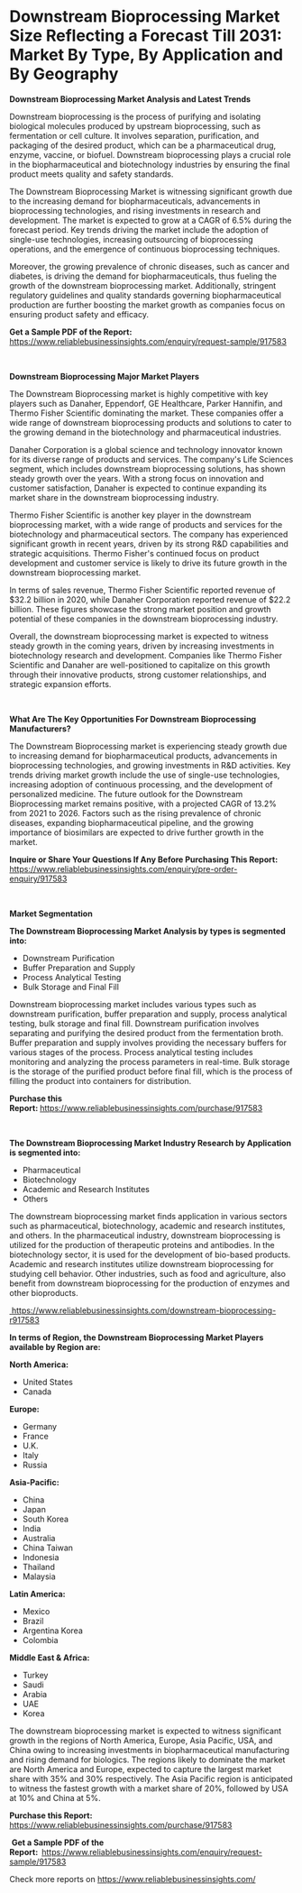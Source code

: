 <p><h1>Downstream Bioprocessing Market Size Reflecting a Forecast Till 2031: Market By Type, By Application and By Geography</h1></p><p><strong>Downstream Bioprocessing Market Analysis and Latest Trends</strong></p>
<p><p>Downstream bioprocessing is the process of purifying and isolating biological molecules produced by upstream bioprocessing, such as fermentation or cell culture. It involves separation, purification, and packaging of the desired product, which can be a pharmaceutical drug, enzyme, vaccine, or biofuel. Downstream bioprocessing plays a crucial role in the biopharmaceutical and biotechnology industries by ensuring the final product meets quality and safety standards.</p><p>The Downstream Bioprocessing Market is witnessing significant growth due to the increasing demand for biopharmaceuticals, advancements in bioprocessing technologies, and rising investments in research and development. The market is expected to grow at a CAGR of 6.5% during the forecast period. Key trends driving the market include the adoption of single-use technologies, increasing outsourcing of bioprocessing operations, and the emergence of continuous bioprocessing techniques.</p><p>Moreover, the growing prevalence of chronic diseases, such as cancer and diabetes, is driving the demand for biopharmaceuticals, thus fueling the growth of the downstream bioprocessing market. Additionally, stringent regulatory guidelines and quality standards governing biopharmaceutical production are further boosting the market growth as companies focus on ensuring product safety and efficacy.</p></p>
<p><strong>Get a Sample PDF of the Report:&nbsp;</strong> <a href="https://www.reliablebusinessinsights.com/enquiry/request-sample/917583">https://www.reliablebusinessinsights.com/enquiry/request-sample/917583</a></p>
<p>&nbsp;</p>
<p><strong>Downstream Bioprocessing Major Market Players</strong></p>
<p><p>The Downstream Bioprocessing market is highly competitive with key players such as Danaher, Eppendorf, GE Healthcare, Parker Hannifin, and Thermo Fisher Scientific dominating the market. These companies offer a wide range of downstream bioprocessing products and solutions to cater to the growing demand in the biotechnology and pharmaceutical industries.</p><p>Danaher Corporation is a global science and technology innovator known for its diverse range of products and services. The company's Life Sciences segment, which includes downstream bioprocessing solutions, has shown steady growth over the years. With a strong focus on innovation and customer satisfaction, Danaher is expected to continue expanding its market share in the downstream bioprocessing industry.</p><p>Thermo Fisher Scientific is another key player in the downstream bioprocessing market, with a wide range of products and services for the biotechnology and pharmaceutical sectors. The company has experienced significant growth in recent years, driven by its strong R&D capabilities and strategic acquisitions. Thermo Fisher's continued focus on product development and customer service is likely to drive its future growth in the downstream bioprocessing market.</p><p>In terms of sales revenue, Thermo Fisher Scientific reported revenue of $32.2 billion in 2020, while Danaher Corporation reported revenue of $22.2 billion. These figures showcase the strong market position and growth potential of these companies in the downstream bioprocessing industry.</p><p>Overall, the downstream bioprocessing market is expected to witness steady growth in the coming years, driven by increasing investments in biotechnology research and development. Companies like Thermo Fisher Scientific and Danaher are well-positioned to capitalize on this growth through their innovative products, strong customer relationships, and strategic expansion efforts.</p></p>
<p>&nbsp;</p>
<p><strong>What Are The Key Opportunities For Downstream Bioprocessing Manufacturers?</strong></p>
<p><p>The Downstream Bioprocessing market is experiencing steady growth due to increasing demand for biopharmaceutical products, advancements in bioprocessing technologies, and growing investments in R&D activities. Key trends driving market growth include the use of single-use technologies, increasing adoption of continuous processing, and the development of personalized medicine. The future outlook for the Downstream Bioprocessing market remains positive, with a projected CAGR of 13.2% from 2021 to 2026. Factors such as the rising prevalence of chronic diseases, expanding biopharmaceutical pipeline, and the growing importance of biosimilars are expected to drive further growth in the market.</p></p>
<p><strong>Inquire or Share Your Questions If Any Before Purchasing This Report:</strong> <a href="https://www.reliablebusinessinsights.com/enquiry/pre-order-enquiry/917583">https://www.reliablebusinessinsights.com/enquiry/pre-order-enquiry/917583</a></p>
<p>&nbsp;</p>
<p><strong>Market Segmentation</strong></p>
<p><strong>The Downstream Bioprocessing Market Analysis by types is segmented into:</strong></p>
<p><ul><li>Downstream Purification</li><li>Buffer Preparation and Supply</li><li>Process Analytical Testing</li><li>Bulk Storage and Final Fill</li></ul></p>
<p><p>Downstream bioprocessing market includes various types such as downstream purification, buffer preparation and supply, process analytical testing, bulk storage and final fill. Downstream purification involves separating and purifying the desired product from the fermentation broth. Buffer preparation and supply involves providing the necessary buffers for various stages of the process. Process analytical testing includes monitoring and analyzing the process parameters in real-time. Bulk storage is the storage of the purified product before final fill, which is the process of filling the product into containers for distribution.</p></p>
<p><strong>Purchase this Report:&nbsp;</strong><a href="https://www.reliablebusinessinsights.com/purchase/917583">https://www.reliablebusinessinsights.com/purchase/917583</a></p>
<p>&nbsp;</p>
<p><strong>The Downstream Bioprocessing Market Industry Research by Application is segmented into:</strong></p>
<p><ul><li>Pharmaceutical</li><li>Biotechnology</li><li>Academic and Research Institutes</li><li>Others</li></ul></p>
<p><p>The downstream bioprocessing market finds application in various sectors such as pharmaceutical, biotechnology, academic and research institutes, and others. In the pharmaceutical industry, downstream bioprocessing is utilized for the production of therapeutic proteins and antibodies. In the biotechnology sector, it is used for the development of bio-based products. Academic and research institutes utilize downstream bioprocessing for studying cell behavior. Other industries, such as food and agriculture, also benefit from downstream bioprocessing for the production of enzymes and other bioproducts.</p></p>
<p><a href="https://www.reliablebusinessinsights.com/downstream-bioprocessing-r917583">&nbsp;https://www.reliablebusinessinsights.com/downstream-bioprocessing-r917583</a></p>
<p><strong>In terms of Region, the Downstream Bioprocessing Market Players available by Region are:</strong></p>
<p>
    <p> <strong> North America: </strong>
        <ul>
            <li>United States</li>
            <li>Canada</li>
        </ul>
        </p> 
    <p> <strong> Europe: </strong>
        <ul>
            <li>Germany</li>
            <li>France</li>
            <li>U.K.</li>
            <li>Italy</li>
            <li>Russia</li>
        </ul>
        </p> 
    <p> <strong> Asia-Pacific: </strong>
        <ul>
            <li>China</li>
            <li>Japan</li>
            <li>South Korea</li>
            <li>India</li>
            <li>Australia</li>
            <li>China Taiwan</li>
            <li>Indonesia</li>
            <li>Thailand</li>
            <li>Malaysia</li>
        </ul>
        </p> 
    <p> <strong> Latin America: </strong>
        <ul>
            <li>Mexico</li>
            <li>Brazil</li>
            <li>Argentina Korea</li>
            <li>Colombia</li>
        </ul>
        </p> 
    <p> <strong> Middle East & Africa: </strong>
        <ul>
            <li>Turkey</li>
            <li>Saudi</li>
            <li>Arabia</li>
            <li>UAE</li>
            <li>Korea</li>
        </ul>
    </p>
    </p>
<p><p>The downstream bioprocessing market is expected to witness significant growth in the regions of North America, Europe, Asia Pacific, USA, and China owing to increasing investments in biopharmaceutical manufacturing and rising demand for biologics. The regions likely to dominate the market are North America and Europe, expected to capture the largest market share with 35% and 30% respectively. The Asia Pacific region is anticipated to witness the fastest growth with a market share of 20%, followed by USA at 10% and China at 5%.</p></p>
<p><strong>Purchase this Report: </strong><a href="https://www.reliablebusinessinsights.com/purchase/917583">https://www.reliablebusinessinsights.com/purchase/917583</a></p>
<p>&nbsp;<strong>Get a Sample PDF of the Report:&nbsp;&nbsp;</strong><a href="https://www.reliablebusinessinsights.com/enquiry/request-sample/917583">https://www.reliablebusinessinsights.com/enquiry/request-sample/917583</a></p>
<p><strong></strong></p>
<p>Check more reports on <a href="https://www.reliablebusinessinsights.com/">https://www.reliablebusinessinsights.com/</a></p>